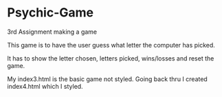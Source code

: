 # Psychic-Game
3rd Assignment making a game

This game is to have the user guess what letter the computer has picked.

It has to show the letter chosen, letters picked, wins/losses and reset the game.

My index3.html is the basic game not styled. Going back thru I created index4.html which I styled.
